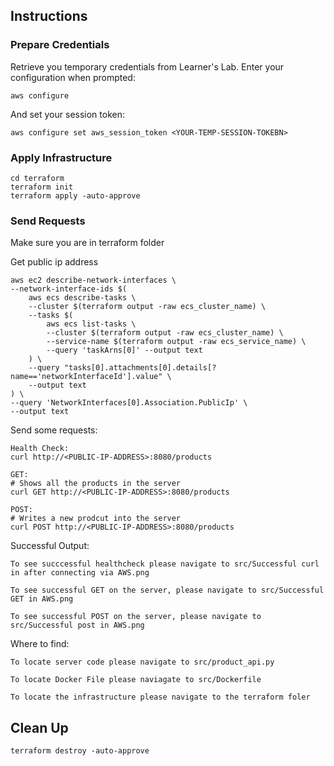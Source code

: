 ## Instructions

### Prepare Credentials

Retrieve you temporary credentials from Learner's Lab.
Enter your configuration when prompted:
```
aws configure
```

And set your session token:
```
aws configure set aws_session_token <YOUR-TEMP-SESSION-TOKEBN>
```

### Apply Infrastructure
```
cd terraform
terraform init
terraform apply -auto-approve
```

### Send Requests
Make sure you are in terraform folder

Get public ip address
```
aws ec2 describe-network-interfaces \
--network-interface-ids $(
    aws ecs describe-tasks \
    --cluster $(terraform output -raw ecs_cluster_name) \
    --tasks $(
        aws ecs list-tasks \
        --cluster $(terraform output -raw ecs_cluster_name) \
        --service-name $(terraform output -raw ecs_service_name) \
        --query 'taskArns[0]' --output text
    ) \
    --query "tasks[0].attachments[0].details[?name=='networkInterfaceId'].value" \
    --output text
) \
--query 'NetworkInterfaces[0].Association.PublicIp' \
--output text
```

Send some requests:
```
Health Check:
curl http://<PUBLIC-IP-ADDRESS>:8080/products

GET:
# Shows all the products in the server
curl GET http://<PUBLIC-IP-ADDRESS>:8080/products

POST:
# Writes a new prodcut into the server
curl POST http://<PUBLIC-IP-ADDRESS>:8080/products
```

Successful Output:
```
To see succcessful healthcheck please navigate to src/Successful curl in after connecting via AWS.png

To see successful GET on the server, please navigate to src/Successful GET in AWS.png

To see successful POST on the server, please navigate to src/Successful post in AWS.png
```

Where to find:
```
To locate server code please navigate to src/product_api.py

To locate Docker File please naviagate to src/Dockerfile

To locate the infrastructure please navigate to the terraform foler
```

## Clean Up
```
terraform destroy -auto-approve
```
